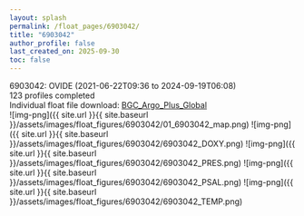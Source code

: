 ```yaml
---
layout: splash
permalink: /float_pages/6903042/
title: "6903042"
author_profile: false
last_created_on: 2025-09-30
toc: false
---
```

 
6903042: OVIDE (2021-06-22T09:36 to 2024-09-19T06:08)\
123 profiles completed\
Individual float file download: [BGC_Argo_Plus_Global](https://ftp.soest.hawaii.edu/bgc_argo_plus/Individual_Floats/outliers_removed/6903042_Sprof_processed.nc)\
![img-png]({{ site.url }}{{ site.baseurl }}/assets/images/float_figures/6903042/01_6903042_map.png)
![img-png]({{ site.url }}{{ site.baseurl }}/assets/images/float_figures/6903042/6903042_DOXY.png)
![img-png]({{ site.url }}{{ site.baseurl }}/assets/images/float_figures/6903042/6903042_PRES.png)
![img-png]({{ site.url }}{{ site.baseurl }}/assets/images/float_figures/6903042/6903042_PSAL.png)
![img-png]({{ site.url }}{{ site.baseurl }}/assets/images/float_figures/6903042/6903042_TEMP.png)
